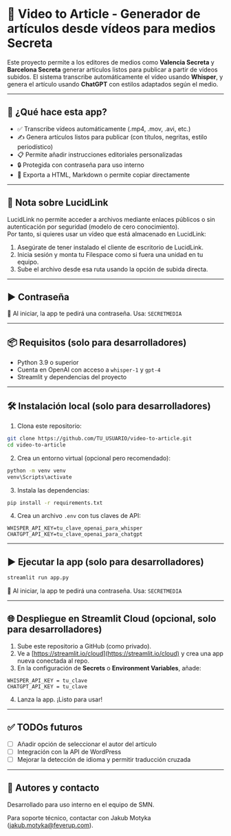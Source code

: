 
# 📝 Video to Article - Generador de artículos desde vídeos para medios Secreta

Este proyecto permite a los editores de medios como **Valencia Secreta** y **Barcelona Secreta** generar artículos listos para publicar a partir de vídeos subidos. El sistema transcribe automáticamente el vídeo usando **Whisper**, y genera el artículo usando **ChatGPT** con estilos adaptados según el medio.

---

## 🚀 ¿Qué hace esta app?

- ✅ Transcribe vídeos automáticamente (.mp4, .mov, .avi, etc.)
- ✍️ Genera artículos listos para publicar (con títulos, negritas, estilo periodístico)
- 📋 Permite añadir instrucciones editoriales personalizadas
- 🔒 Protegida con contraseña para uso interno
- 📄 Exporta a HTML, Markdown o permite copiar directamente

---

## 🔗 Nota sobre LucidLink

LucidLink no permite acceder a archivos mediante enlaces públicos o sin autenticación por seguridad (modelo de cero conocimiento).  
Por tanto, si quieres usar un vídeo que está almacenado en LucidLink:

1. Asegúrate de tener instalado el cliente de escritorio de LucidLink.
2. Inicia sesión y monta tu Filespace como si fuera una unidad en tu equipo.
3. Sube el archivo desde esa ruta usando la opción de subida directa.

---

## ▶️ Contraseña

🔐 Al iniciar, la app te pedirá una contraseña. Usa: `SECRETMEDIA`

---

## 📦 Requisitos (solo para desarrolladores)

- Python 3.9 o superior
- Cuenta en OpenAI con acceso a `whisper-1` y `gpt-4`
- Streamlit y dependencias del proyecto

---

## 🛠 Instalación local (solo para desarrolladores)

1. Clona este repositorio:

```bash
git clone https://github.com/TU_USUARIO/video-to-article.git
cd video-to-article
```

2. Crea un entorno virtual (opcional pero recomendado):

```bash
python -m venv venv
venv\Scripts\activate
```

3. Instala las dependencias:

```bash
pip install -r requirements.txt
```

4. Crea un archivo `.env` con tus claves de API:

```
WHISPER_API_KEY=tu_clave_openai_para_whisper
CHATGPT_API_KEY=tu_clave_openai_para_chatgpt
```

---

## ▶️ Ejecutar la app (solo para desarrolladores)

```bash
streamlit run app.py
```

🔐 Al iniciar, la app te pedirá una contraseña. Usa: `SECRETMEDIA`

---

## 🌐 Despliegue en Streamlit Cloud (opcional, solo para desarrolladores)

1. Sube este repositorio a GitHub (como privado).
2. Ve a [https://streamlit.io/cloud](https://streamlit.io/cloud) y crea una app nueva conectada al repo.
3. En la configuración de **Secrets** o **Environment Variables**, añade:

```
WHISPER_API_KEY = tu_clave
CHATGPT_API_KEY = tu_clave
```

4. Lanza la app. ¡Listo para usar!

---

## ✅ TODOs futuros

- [ ] Añadir opción de seleccionar el autor del artículo
- [ ] Integración con la API de WordPress
- [ ] Mejorar la detección de idioma y permitir traducción cruzada

---

## 🧠 Autores y contacto

Desarrollado para uso interno en el equipo de SMN.

Para soporte técnico, contactar con Jakub Motyka (jakub.motyka@feverup.com).
